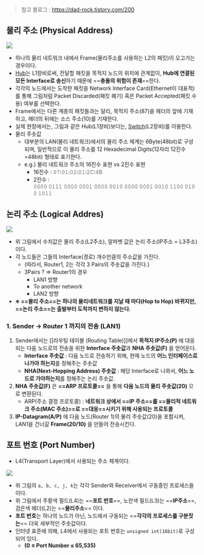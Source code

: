 
> 참고 블로그 : https://dad-rock.tistory.com/200

## 물리 주소 (Physical Address)
![](../../../assets/물리%20주소%20지정%20흐름도.png)

- 하나의 물리 네트워크 내에서 Frame(물리주소를 사용하는 L2의 패킷)이 오고가는 경우이다.  
- [Hub](https://dad-rock.tistory.com/181)는 L1장비로써, 전달할 패킷을 목적지 노드의 위치에 관계없이, **Hub에 연결된 모든 Interface로 송신**하기 때문에 ==**충돌의 위험이 존재**==한다.  
- 각각의 노드에서는 도착한 패킷을 Network Interface Card(Ethernet이 대표적)를 통해 그림처럼 Packet Discarded(패킷 폐기) 혹은 Packet Accepted(패킷 수용) 여부를 선택한다.   
- Frame에서는 다른 계층의 패킷들과는 달리, 목적지 주소(87)을 헤더의 앞에 기재하고, 헤더의 뒤에는 소스 주소(10)를 기재한다.  
- 실제 현장에서는, 그림과 같은 Hub(L1장비)보다는, [Switch](https://dad-rock.tistory.com/181)(L2장비)를 이용한다.
- 물리 주솟값
	- 대부분의 LAN(물리 네트워크)에서의 물리 주소 체계는 6Byte(48bit)로 구성되며, 일반적으로 이 물리 주소를 12 Hexadecimal Digits(12자리 12진수=48bit) 형태로 표기한다.  
	- e.g.) 물리 네트워크 주소의 16진수 표현 vs 2진수 표현
		- 16진수 : 𝟶𝟽:𝟶𝟷:𝟶𝟸:𝟶𝟷:𝟸𝙲:𝟺𝙱
		- 2진수 : 𝟶𝟶𝟶𝟶 𝟶𝟷𝟷𝟷 𝟶𝟶𝟶𝟶 𝟶𝟶𝟶𝟷 𝟶𝟶𝟶𝟶 𝟶𝟶𝟷𝟶 𝟶𝟶𝟶𝟶 𝟶𝟶𝟶𝟷 𝟶𝟶𝟷𝟶 𝟷𝟷𝟶𝟶 𝟶𝟷𝟶𝟶 𝟷𝟶𝟷𝟷

## 논리 주소 (Logical Addres)

![](../../../assets/논리%20주소%20지정%20흐름도.png)

- 위 그림에서 수치값은 물리 주소(L2주소), 알파벳 값은 논리 주소(IP주소 = L3주소)이다.
- 각 노드들은 그들의 Interface(경로) 개수만큼의 주소값을 가진다.  
	- (따라서, Router1, 2는 각각 3 Pairs의 주솟값을 가진다.)
	- 3Pairs ? => Router1의 경우
		- LAN1 방향
		- To another network
		- LAN2 방향
- **※ ==물리 주소==는 하나의 물리네트워크를 지날 때 마다(Hop to Hop) 바뀌지만, ==논리 주소==는 출발부터 도착까지 변하지 않는다.**

### 1. Sender -> Router 1 까지의 전송 (LAN1)

1. Sender에서는 [[라우팅 테이블 (Routing Table)]]에서 **목적지 IP주소(P)** 에 대응되는 다음 노드로의 전송을 위한 **Interface 주솟값**과 **NHA 주솟값(F)** 을 얻어온다.
	- **Interface 주솟값** : 다음 노드로 전송하기 위해, 현재 노드의 **어느 인터페이스로 나가야 하는지**를 정해주는 주솟값
	- **NHA(Next-Hopping Address) 주솟값** : 해당 Interface로 나와서, **어느 노드로 가야하는지**를 정해주는 논리 주솟값.
2. **NHA 주솟값(F)** 은 **==ARP 프로토콜==** 을 통해 **다음 노드의 물리 주솟값(20)** 으로 변환된다.
	- ARP(주소 결정 프로토콜) : **네트워크 상에서 ==IP 주소==를 ==물리적 네트워크 주소(MAC 주소)==로 ==대응==시키기 위해 사용되는 프로토콜**
3. **IP-Datagram(A/P)** 에 다음 노드(Router 1)의 물리 주솟값(20)을 포함시켜, LAN1을 건너갈 **Frame(20/10)** 을 만들어 전송시킨다.


## 포트 번호 (Port Number)

- L4(Transport Layer)에서 사용되는 주소 체계이다.

![](../../../assets/포트%20번호%20지정%20흐름도.png)

- 위 그림의 `a, b, c, j, k`는 각각 Sender와 Receiver에서 구동중인 프로세스들이다.
- 위 그림에서 주황색 필드(L4)는 ==**포트 번호**==, 노란색 필드(L3)는 ==**IP주소**==, 검은색 헤더(L2)는 ==**물리주소**== 이다.
- **포트 번호**는 하나의 노드가 아닌, 노드에서 구동되는 ==**각각의 프로세스를 구분짓는**== 더욱 세부적인 주솟값이다.
- 인터넷 표준에 의해, L4에서 사용되는 포트 번호는 `unsigned int(16bit)`로 구성되어 있다.
	- **(0 ≤ Port Number ≤ 65,535)**

